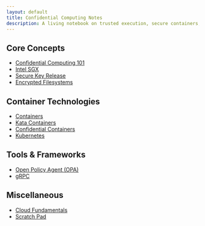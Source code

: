 ```yaml
---
layout: default
title: Confidential Computing Notes
description: A living notebook on trusted execution, secure containers, and cloud security.
---
```


<section id="core-concepts">
  <h2>Core Concepts</h2>
  <ul class="card-grid">
    <li><a href="docs/core/confidential-computing-concepts/">Confidential Computing 101</a></li>
    <li><a href="docs/core/sgx/">Intel SGX</a></li>
    <li><a href="docs/core/secure-key-release/">Secure Key Release</a></li>
    <li><a href="docs/core/encrypted-filesystem/">Encrypted Filesystems</a></li>
  </ul>
</section>

<section id="container-tech">
  <h2>Container Technologies</h2>
  <ul class="card-grid">
    <li><a href="docs/containers/containers/">Containers</a></li>
    <li><a href="docs/containers/kata-containers/">Kata Containers</a></li>
    <li><a href="docs/containers/confidential-containers/">Confidential Containers</a></li>
    <li><a href="docs/containers/kubernetes/">Kubernetes</a></li>
  </ul>
</section>

<section id="tools">
  <h2>Tools & Frameworks</h2>
  <ul class="card-grid">
    <li><a href="docs/tools/open-policy-agent/">Open Policy Agent (OPA)</a></li>
    <li><a href="docs/tools/grpc/">gRPC</a></li>
  </ul>
</section>

<section id="misc">
  <h2>Miscellaneous</h2>
  <ul class="card-grid">
    <li><a href="docs/misc/cloud-fundamentals/">Cloud Fundamentals</a></li>
    <li><a href="docs/misc/scratch/">Scratch Pad</a></li>
  </ul>
</section>
